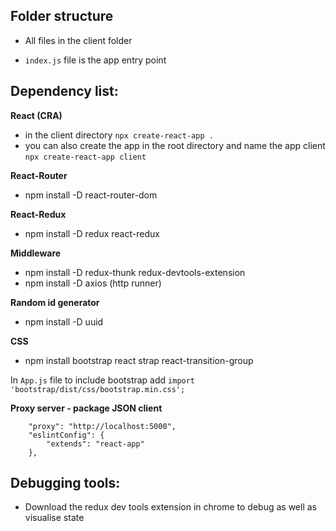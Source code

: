 ## Folder structure
- All files in the client folder

- ```index.js``` file is the app entry point 

## Dependency list: 

**React (CRA)**
- in the client directory ```npx create-react-app .```
- you can also create the app in the root directory and name the app client ```npx create-react-app client```

**React-Router**
- npm install -D react-router-dom

**React-Redux**
- npm install -D redux react-redux 

**Middleware**
- npm install -D redux-thunk redux-devtools-extension 
- npm install -D axios (http runner)

**Random id generator**
- npm install -D   uuid

**CSS**
- npm install bootstrap react strap  react-transition-group

In ```App.js``` file to include bootstrap add ```import 'bootstrap/dist/css/bootstrap.min.css';```

__Proxy server - package JSON client__

```
	"proxy": "http://localhost:5000",
	"eslintConfig": {
		"extends": "react-app"
	},
```

## Debugging tools:

- Download the redux dev tools extension in chrome to debug as well as visualise state